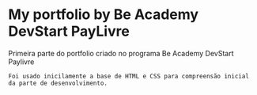 # My portfolio by Be Academy DevStart PayLivre

Primeira parte do portfolio criado no programa Be Academy DevStart Paylivre

``````
Foi usado inicilamente a base de HTML e CSS para compreensão inicial da parte de desenvolvimento.
``````
